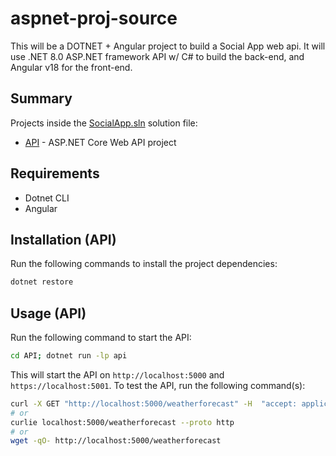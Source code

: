 # aspnet-proj-source

This will be a DOTNET + Angular project to build a Social App web api.
It will use .NET 8.0 ASP.NET framework API w/ C# to build the back-end,
and Angular v18 for the front-end.

## Summary
Projects inside the [SocialApp.sln](./SocialApp.sln) solution file:
- [API](./API/API.csproj) - ASP.NET Core Web API project

## Requirements
- Dotnet CLI
- Angular

## Installation (API)
Run the following commands to install the project dependencies:
```bash
dotnet restore
```

## Usage (API)

Run the following command to start the API:
```bash
cd API; dotnet run -lp api
```
This will start the API on `http://localhost:5000` and `https://localhost:5001`.
To test the API, run the following command(s):
```bash
curl -X GET "http://localhost:5000/weatherforecast" -H  "accept: application/json"
# or
curlie localhost:5000/weatherforecast --proto http
# or
wget -qO- http://localhost:5000/weatherforecast
```